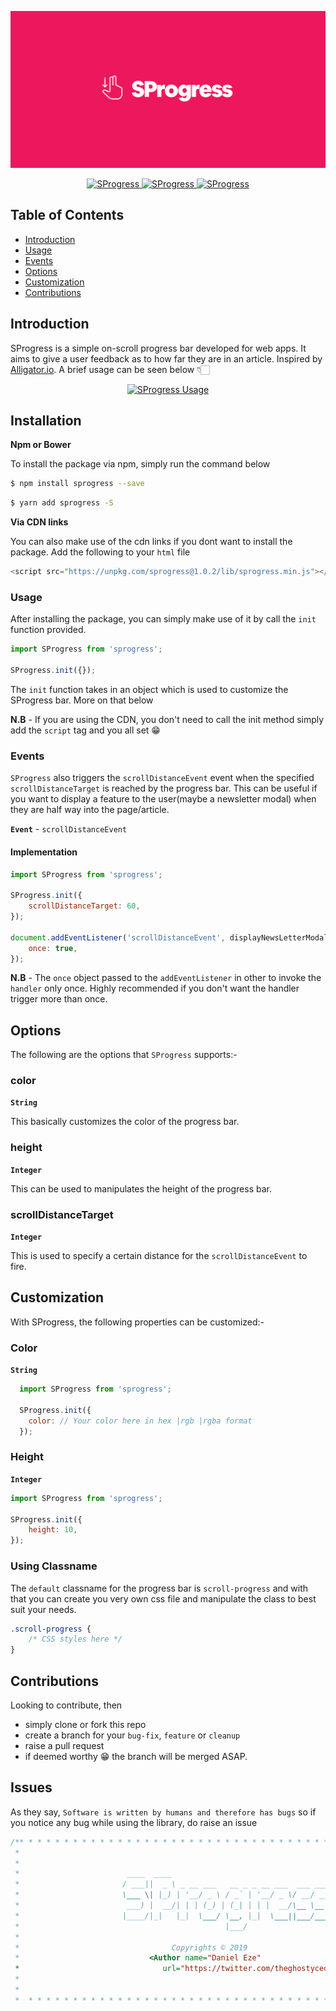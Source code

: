 <p align="center">
  <a href="#">
    <img alt="SProgress" title="SProgress" src="./assets/sprogress logo.png">
  </a>
</p>

<p align="center">
  <a href="#">
    <img alt="SProgress" title="SProgress" src="https://forthebadge.com/images/badges/built-with-love.svg">
  </a>
  <a href="#">
    <img alt="SProgress" title="SProgress" src="https://forthebadge.com/images/badges/made-with-javascript.svg">
  </a>
  <a href="#">
    <img alt="SProgress" title="SProgress" src="https://forthebadge.com/images/badges/uses-js.svg">
  </a>
</p>

<!-- START doctoc generated TOC please keep comment here to allow auto update -->
<!-- DON'T EDIT THIS SECTION, INSTEAD RE-RUN doctoc TO UPDATE -->

## Table of Contents

-   [Introduction](#introduction)
-   [Usage](#usage)
-   [Events](#events)
-   [Options](#options)
-   [Customization](#customization)
-   [Contributions](#contributions)

<!-- END doctoc generated TOC please keep comment here to allow auto update -->

## Introduction

SProgress is a simple on-scroll progress bar developed for web apps. It aims to give a user feedback as to how far they are in an article.
Inspired by <a href="https://alligator.io">Alligator.io</a>. A brief usage can be seen below 👇🏻
<br />

<p align="center">
  <a href="#">
    <img alt="SProgress Usage" title="SProgress Usage" src="./assets/ezgif-5-96ed7b573113.gif">
  </a>
</p>

## Installation

**Npm or Bower**

To install the package via npm, simply run the command below

```bash
$ npm install sprogress --save
```

```bash
$ yarn add sprogress -S
```

**Via CDN links**

You can also make use of the cdn links if you dont want to install the package. Add the following to your `html` file

```javascript
<script src="https://unpkg.com/sprogress@1.0.2/lib/sprogress.min.js"></script>
```

### Usage

After installing the package, you can simply make use of it by call the `init` function provided.

```javascript
import SProgress from 'sprogress';

SProgress.init({});
```

The `init` function takes in an object which is used to customize the SProgress bar. More on that below

**N.B** - If you are using the CDN, you don't need to call the init method simply add the `script` tag and you all set 😁

### Events

`SProgress` also triggers the `scrollDistanceEvent` event when the specified `scrollDistanceTarget` is reached by the progress bar. This can be useful if you want to display
a feature to the user(maybe a newsletter modal) when they are half way into the page/article.

**`Event`** - `scrollDistanceEvent`

#### Implementation

```javascript
import SProgress from 'sprogress';

SProgress.init({
	scrollDistanceTarget: 60,
});

document.addEventListener('scrollDistanceEvent', displayNewsLetterModal, {
	once: true,
});
```

**N.B** - The `once` object passed to the `addEventListener` in other to invoke the `handler` only once. Highly recommended
if you don't want the handler trigger more than once.

## Options

The following are the options that `SProgress` supports:-

### color

**`String`**

This basically customizes the color of the progress bar.

### height

**`Integer`**

This can be used to manipulates the height of the progress bar.

### scrollDistanceTarget

**`Integer`**

This is used to specify a certain distance for the `scrollDistanceEvent` to fire.

## Customization

With SProgress, the following properties can be customized:-

### Color

**`String`**

```javascript
  import SProgress from 'sprogress';

  SProgress.init({
    color: // Your color here in hex |rgb |rgba format
  });
```

### Height

**`Integer`**

```javascript
import SProgress from 'sprogress';

SProgress.init({
	height: 10,
});
```

### Using Classname

The `default` classname for the progress bar is `scroll-progress` and with that you can create you very own css file and manipulate the class to best suit your needs.

```css
.scroll-progress {
	/* CSS styles here */
}
```

## Contributions

Looking to contribute, then

-   simply clone or fork this repo
-   create a branch for your `bug-fix`, `feature` or `cleanup`
-   raise a pull request
-   if deemed worthy 😁 the branch will be merged ASAP.

## Issues

As they say, `Software is written by humans and therefore has bugs` so if you notice any bug while using the library, do raise an issue

```javascript
/** * * * * * * * * * * * * * * * * * * * * * * * * * * * * * * * * * * * * * * * * * * * * * * *
 *                                                                                              *
 *                                                                                              *
 *                        ____  ____                                                            *
 *                       / ___||  _ \ _ __ ___   __ _ _ __ ___  ___ ___                         *
 *                       \___ \| |_) | '__/ _ \ / _` | '__/ _ \/ __/ __|                        *
 *                        ___) |  __/| | | (_) | (_| | | |  __/\__ \__ \                        *
 *                       |____/|_|   |_|  \___/ \__, |_|  \___||___/___/                        *
 *                                              |___/                                           *
 *                                                                                              *
 *                                  Copyrights © 2019                                           *
 *                             <Author name="Daniel Eze"                                        *
 *                                url="https://twitter.com/theghostyced" />                     *
 *                                                                                              *
 *                                                                                              *
 *  * * * * * * * * * * * * * * * * * * * * * * * * * * * * * * * * * * * * * * * * * * * * * * */
```
